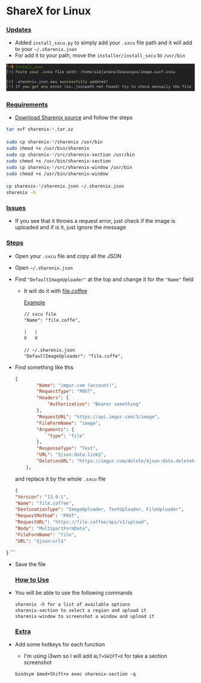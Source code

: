 # ShareX for Linux

### <ins>Updates
* Added `install_sxcu.py` to simply add your `.sxcu` file path and it will add to your `~/.sharenix.json`
* For add it to your path, move the `installer/install_sxcu` to `/usr/bin`

![Prev](https://raw.githubusercontent.com/alejandromume/sharex-for-linux/main/installer/20203.png)


### <ins>Requirements

* [Download Sharenix source](https://github.com/Francesco149/sharenix/releases) and follow the steps

```bash
tar xvf sharenix-*.tar.xz

sudo cp sharenix-*/sharenix /usr/bin
sudo chmod +x /usr/bin/sharenix
sudo cp sharenix-*/src/sharenix-section /usr/bin
sudo chmod +x /usr/bin/sharenix-section
sudo cp sharenix-*/src/sharenix-window /usr/bin
sudo chmod +x /usr/bin/sharenix-window 

cp sharenix-*/sharenix.json ~/.sharenix.json
sharenix -h
```

### <ins>Issues
 
 * If you see that it throws a request error, just check if the image is uploaded and if is it, just ignore the message

### <ins>Steps

* Open your `.sxcu` file and copy all the JSON 
* Open `~/.sharenix.json`
* Find `"DefaultImageUploader"` at the top and change it for the `"Name"` field 
  * It will do it with [file.coffee](https://file.coffee/) 

    <ins>Example

    ```
    // sxcu file
    "Name": "file.coffe",

    |   |
    V   V

    // ~/.sharenix.json
    "DefaultImageUploader": "file.coffe",
    ```

* Find something like this

    ```json
    {
            "Name": "imgur.com (account)",
            "RequestType": "POST",
            "Headers": {
                "Authorization": "Bearer something"
            },
            "RequestURL": "https://api.imgur.com/3/image",
            "FileFormName": "image",
            "Arguments": {
                "type": "file"
            },
            "ResponseType": "Text",
            "URL": "$json:data.link$",
            "DeletionURL": "https://imgur.com/delete/$json:data.deletehash$"
        },
    ```

    and replace it by the whole `.sxcu` file

    ```json
    {
  "Version": "13.0.1",
  "Name": "file.coffee",
  "DestinationType": "ImageUploader, TextUploader, FileUploader",
  "RequestMethod": "POST",
  "RequestURL": "https://file.coffee/api/v1/upload",
  "Body": "MultipartFormData",
  "FileFormName": "file",
  "URL": "$json:url$"
}
    ```

* Save the file 


    ### <ins>How to Use

* You will be able to use the following commands

    ```
    sharenix -h for a list of available options
    sharenix-section to select a region and upload it
    sharenix-window to screenshot a window and upload it
    ```

    ### <ins>Extra

* Add some hotkeys for each function
  * I'm using i3wm so I will add `ALT+SHIFT+X` for take a section screenshot
  
  ```
  bindsym $mod+Shift+x exec sharenix-section -q
  ```

